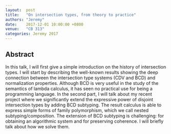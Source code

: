 ```yaml
---
layout:  post
title:   "On intersection types, from theory to practice"
authors: "Jeremy"
date:    2017-12-01 10:00:00 +0800
venue:   "CB 313"
categories: Jeremy 2017
---
```

## Abstract


In this talk, I will first give a simple introduction on the history of
intersection types. I will start by describing the well-known results showing
the deep connection between the intersection type systems (CDV and BCD) and
normalization properties. Although BCD is very useful in the study of the
semantics of lambda calculus, it has seen no practical use for being a
programming language. In the second part, I will talk about my recent project
where we significantly extend the expressive power of disjoint intersection
types by adding BCD subtyping. The result calculus is able to express simple
forms of family polymorphism, which we call nested subtyping/composition. The
extension of BCD subtyping is challenging: for obtaining an algorithmic
system and for preserving coherence. I will briefly talk about how we solve
them.
